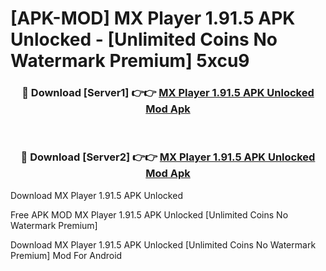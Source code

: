 # [APK-MOD] MX Player 1.91.5 APK Unlocked - [Unlimited Coins No Watermark Premium] 5xcu9



<div align="center">
<h3>🔴 Download [Server1] 👉👉 <a href="https://momento.my/?title=MX_Player_1.91.5_APK_Unlocked">MX Player 1.91.5 APK Unlocked Mod Apk</a></h3><br>

<h3>🔴 Download [Server2] 👉👉 <a href="https://momento.my/?title=MX_Player_1.91.5_APK_Unlocked">MX Player 1.91.5 APK Unlocked Mod Apk</a></h3>
</div>



Download MX Player 1.91.5 APK Unlocked 

Free APK MOD MX Player 1.91.5 APK Unlocked [Unlimited Coins No Watermark Premium]

Download MX Player 1.91.5 APK Unlocked [Unlimited Coins No Watermark Premium] Mod For Android
